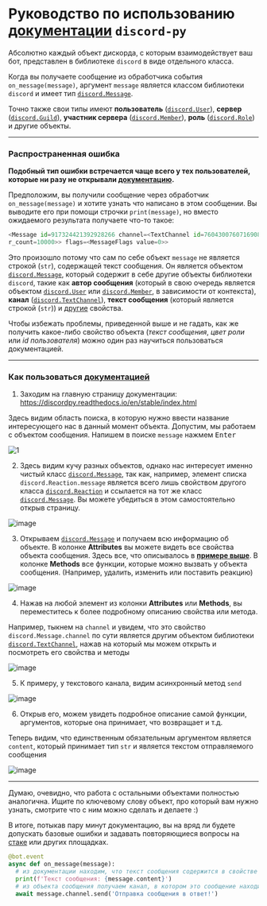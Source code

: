 # Руководство по использованию [документации][7] `discord-py`

Абсолютно каждый объект дискорда, с которым взаимодействует ваш бот, представлен в библиотеке `discord` в виде отдельного класса.

Когда вы получаете сообщение из обработчика события `on_message(message)`, аргумент `message` является классом библиотеки `discord` и имеет тип [`discord.Message`][1].

Точно также свои типы имеют **пользователь** ([`discord.User`][2]), **сервер** ([`discord.Guild`][3]), **участник сервера** ([`discord.Member`][4]), **роль** ([`discord.Role`][5]) и другие объекты.

---

### Распространенная ошибка

**Подобный тип ошибки встречается чаще всего у тех пользователей, которые ни разу не открывали [документацию][7].**

Предположим, вы получили сообщение через обработчик `on_message(message)` и хотите узнать что написано в этом сообщении. Вы выводите его при помощи строчки `print(message)`, но вместо ожидаемого результата получаете что-то такое:
```py
<Message id=917324421392928266 channel=<TextChannel id=760430076071690856 name='тест-бота' position=6 nsfw=False news=False category_id=842698448217964574> type=<MessageType.default: 0> author=<Member id=344865227062144141 name='name' discriminator='1234' bot=False nick='nickname' guild=<Guild id=752821563455176824 name='Server' shard_id=None chunked=True membe
r_count=10000>> flags=<MessageFlags value=0>>
```

Это произошло потому что сам по себе объект `message` не является строкой (`str`), содержащей текст сообщения. Он является объектом [`discord.Message`][1], который содержит в себе другие объекты библиотеки `discord`, такие как **автор сообщения** (который в свою очередь является объектом [`discord.User`][2] или [`discord.Member`][4], в зависимости от контекста), **канал** ([`discord.TextChannel`][6]), **текст сообщения** (который является строкой (`str`)) и [другие][1] свойства.

Чтобы избежать проблемы, приведенной выше и не гадать, как же получить какое-либо свойство объекта (*текст сообщения*, *цвет роли* или *id пользователя*) можно один раз научиться пользоваться документацией.

---

### Как пользоваться [документацией][7]

1. Заходим на главную страницу документации: https://discordpy.readthedocs.io/en/stable/index.html

Здесь видим область поиска, в которую нужно ввести название интересующего нас в данный момент объекта. Допустим, мы работаем с объектом сообщения. Напишем в поиске `message`  нажмем <kbd>Enter</kbd>

![1](https://user-images.githubusercontent.com/61795655/144809560-ca18d073-0819-4042-8c0f-fee37e07261e.png)

2. Здесь видим кучу разных объектов, однако нас интересует именно чистый класс [`discord.Message`][1], так как, например, элемент списка `discord.Reaction.message` является всего лишь свойством другого класса [`discord.Reaction`][8] и ссылается на тот же класс [`discord.Message`][1]. Вы можете убедиться в этом самостоятельно открыв страницу. 

![image](https://user-images.githubusercontent.com/61795655/144810003-3bf5e262-d7b0-46de-83df-d1fb9d8835ff.png)

3. Открываем [`discord.Message`][1] и получаем всю информацию об объекте. В колонке **Attributes** вы можете видеть все свойства объекта сообщения. Здесь все, что описывалось в [**примере выше**][9]. В колонке **Methods** все функции, которые можно вызвать у объекта сообщения. (Например, удалить, изменить или поставить реакцию)

![image](https://user-images.githubusercontent.com/61795655/144810658-8ed37216-d044-4087-b886-fe0ff81fedcd.png)

4. Нажав на любой элемент из колонки **Attributes** или **Methods**, вы переместитесь к более подробному описанию свойства или метода.

Например, тыкнем на `channel` и увидем, что это свойство `discord.Message.channel` по сути является другим объектом библиотеки [`discord.TextChannel`][6], нажав на который мы можем открыть и посмотреть его свойства и методы

![image](https://user-images.githubusercontent.com/61795655/144811568-290b9163-703d-4887-94c1-c62b2d8dddb0.png)

5. К примеру, у текстового канала, видим асинхронный метод `send`

![image](https://user-images.githubusercontent.com/61795655/144811950-cc7ef98a-369b-4ec1-830e-e0d2f77c8243.png)

6. Открыв его, можем увидеть подробное описание самой функции, аргументов, которые она принимает, что возвращает и т.д.

Теперь видим, что единственным обязательным аргументом является `content`, который принимает тип `str` и является текстом отправляемого сообщения

![image](https://user-images.githubusercontent.com/61795655/144812168-3b3ca691-15d7-4605-a44f-b88a5c025e6d.png)

---

Думаю, очевидно, что работа с остальными объектами полностью аналогична. Ищите по ключевому слову объект, про который вам нужно узнать, смотрите что с ним можно сделать и делаете :)

В итоге, потыкав пару минут документацию, вы на вряд ли будете допускать базовые ошибки и задавать повторяющиеся вопросы на [стаке][10] или других площадках.

```py
@bot.event
async def on_message(message):
  # из документации находим, что текст сообщения содержится в свойстве content
  print(f'Текст сообщения: {message.content}')
  # из объекта сообщения получаем канал, в котором это сообщение находится и у канала вызываем метод send
  await message.channel.send('Отправка сообщения в ответ!')
```

[1]: https://discordpy.readthedocs.io/en/stable/api.html?highlight=message#discord.Message
[2]: https://discordpy.readthedocs.io/en/stable/api.html?highlight=message#discord.User
[3]: https://discordpy.readthedocs.io/en/stable/api.html?highlight=guild#discord.Guild
[4]: https://discordpy.readthedocs.io/en/stable/api.html?highlight=guild#discord.Member
[5]: https://discordpy.readthedocs.io/en/stable/api.html?highlight=guild#discord.Role
[6]: https://discordpy.readthedocs.io/en/stable/api.html?highlight=message#discord.TextChannel
[7]: https://discordpy.readthedocs.io/en/stable/index.html
[8]: https://discordpy.readthedocs.io/en/stable/api.html?highlight=message#discord.Reaction
[9]: https://github.com/denisnumb/discord-py-guide/blob/main/using_docs.md#%D1%80%D0%B0%D1%81%D0%BF%D1%80%D0%BE%D1%81%D1%82%D1%80%D0%B0%D0%BD%D0%B5%D0%BD%D0%BD%D0%B0%D1%8F-%D0%BE%D1%88%D0%B8%D0%B1%D0%BA%D0%B0
[10]: https://ru.stackoverflow.com/
